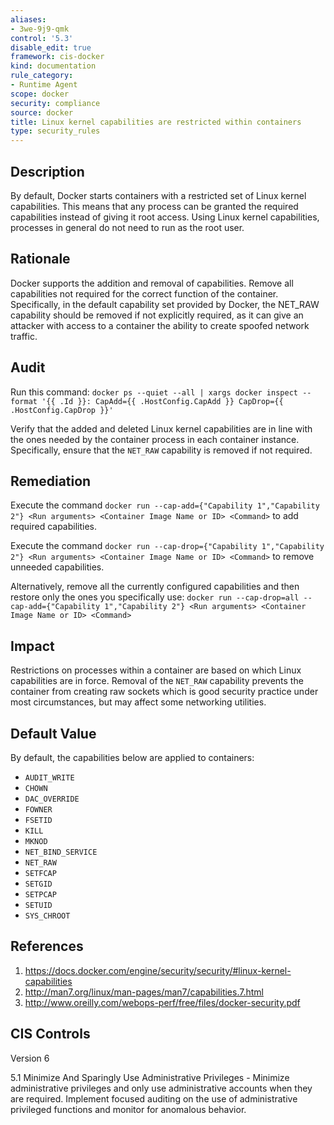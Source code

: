 ```yaml
---
aliases:
- 3we-9j9-qmk
control: '5.3'
disable_edit: true
framework: cis-docker
kind: documentation
rule_category:
- Runtime Agent
scope: docker
security: compliance
source: docker
title: Linux kernel capabilities are restricted within containers
type: security_rules
---
```


## Description

By default, Docker starts containers with a restricted set of Linux kernel capabilities. This means that any process can be granted the required capabilities instead of giving it root access. Using Linux kernel capabilities, processes in general do not need to run as the root user.

## Rationale

Docker supports the addition and removal of capabilities. Remove all capabilities not required for the correct function of the container. Specifically, in the default capability set provided by Docker, the NET_RAW capability should be removed if not explicitly required, as it can give an attacker with access to a container the ability to create spoofed network traffic.

## Audit

Run this command: `docker ps --quiet --all | xargs docker inspect --format '{{ .Id }}: CapAdd={{ .HostConfig.CapAdd }} CapDrop={{ .HostConfig.CapDrop }}'` 

Verify that the added and deleted Linux kernel capabilities are in line with the ones needed by the container process in each container instance. Specifically, ensure that the `NET_RAW` capability is removed if not required.

## Remediation

Execute the command `docker run --cap-add={"Capability 1","Capability 2"} <Run arguments> <Container Image Name or ID> <Command>` to add required capabilities.

Execute the command `docker run --cap-drop={"Capability 1","Capability 2"} <Run arguments> <Container Image Name or ID> <Command>` to remove unneeded capabilities.

Alternatively, remove all the currently configured capabilities and then restore only the ones you specifically use: `docker run --cap-drop=all --cap-add={"Capability 1","Capability 2"} <Run arguments> <Container Image Name or ID> <Command>`

## Impact

Restrictions on processes within a container are based on which Linux capabilities are in force. Removal of the `NET_RAW` capability prevents the container from creating raw sockets which is good security practice under most circumstances, but may affect some networking utilities.

## Default Value

By default, the capabilities below are applied to containers:

* `AUDIT_WRITE`
* `CHOWN`
* `DAC_OVERRIDE`
* `FOWNER`
* `FSETID`
* `KILL`
* `MKNOD`
* `NET_BIND_SERVICE`
* `NET_RAW`
* `SETFCAP`
* `SETGID`
* `SETPCAP`
* `SETUID`
* `SYS_CHROOT`

## References

1. https://docs.docker.com/engine/security/security/#linux-kernel-capabilities
2. http://man7.org/linux/man-pages/man7/capabilities.7.html
3. http://www.oreilly.com/webops-perf/free/files/docker-security.pdf

## CIS Controls

Version 6

5.1 Minimize And Sparingly Use Administrative Privileges - Minimize administrative privileges and only use administrative accounts when they are required. Implement focused auditing on the use of administrative privileged functions and monitor for anomalous behavior.
